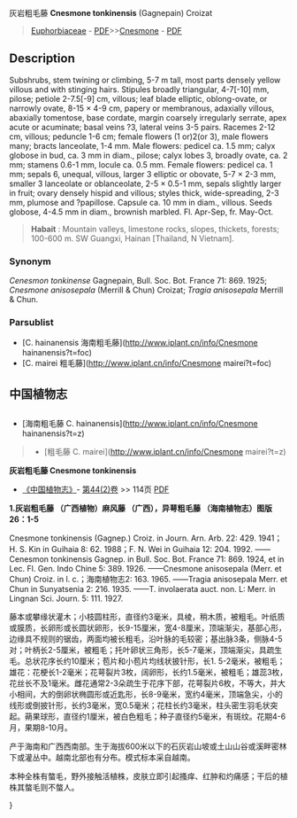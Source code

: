 灰岩粗毛藤  **Cnesmone tonkinensis** (Gagnepain) Croizat

> [Euphorbiaceae](http://www.iplant.cn/info/Euphorbiaceae?t=foc) - [PDF](http://www.iplant.cn/foc/pdf/Euphorbiaceae.pdf)>>[Cnesmone](http://www.iplant.cn/info/Cnesmone?t=foc) - [PDF](http://www.iplant.cn/foc/pdf/Cnesmone.pdf)

## Description

Subshrubs, stem twining or climbing, 5-7 m tall, most parts densely yellow villous and with stinging hairs. Stipules broadly triangular, 4-7[-10] mm, pilose; petiole 2-7.5[-9] cm, villous; leaf blade elliptic, oblong-ovate, or narrowly ovate, 8-15 × 4-9 cm, papery or membranous, adaxially villous, abaxially tomentose, base cordate, margin coarsely irregularly serrate, apex acute or acuminate; basal veins ?3, lateral veins 3-5 pairs. Racemes 2-12 cm, villous; peduncle 1-6 cm; female flowers (1 or)2(or 3), male flowers many; bracts lanceolate, 1-4 mm. Male flowers: pedicel ca. 1.5 mm; calyx globose in bud, ca. 3 mm in diam., pilose; calyx lobes 3, broadly ovate, ca. 2 mm; stamens 0.6-1 mm, locule ca. 0.5 mm. Female flowers: pedicel ca. 1 mm; sepals 6, unequal, villous, larger 3 elliptic or obovate, 5-7 × 2-3 mm, smaller 3 lanceolate or oblanceolate, 2-5 × 0.5-1 mm, sepals slightly larger in fruit; ovary densely hispid and villous; styles thick, wide-spreading, 2-3 mm, plumose and ?papillose. Capsule ca. 10 mm in diam., villous. Seeds globose, 4-4.5 mm in diam., brownish marbled. Fl. Apr-Sep, fr. May-Oct.

> **Habait** : 
> Mountain valleys, limestone rocks, slopes, thickets, forests; 100-600 m. SW Guangxi, Hainan [Thailand, N Vietnam].

### Synonym
*Cenesmon tonkinense* Gagnepain, Bull. Soc. Bot. France 71: 869. 1925; *Cnesmone anisosepala* (Merrill & Chun) Croizat; *Tragia anisosepala* Merrill & Chun.

### Parsublist

* [C.  hainanensis  海南粗毛藤](http://www.iplant.cn/info/Cnesmone hainanensis?t=foc)
* [C.  mairei  粗毛藤](http://www.iplant.cn/info/Cnesmone mairei?t=foc)

## 中国植物志

## 
* [海南粗毛藤  C.  hainanensis](http://www.iplant.cn/info/Cnesmone hainanensis?t=z)
> * [粗毛藤  C.  mairei](http://www.iplant.cn/info/Cnesmone mairei?t=z)

**灰岩粗毛藤 Cnesmone tonkinensis**

* [《中国植物志》](http://www.iplant.cn/frps)- [第44(2)卷](http://www.iplant.cn/frps/vol/44(2)) >> 114页 [PDF](http://www.iplant.cn/frps/pdf/44(2)/114.PDF)

**1.灰岩粗毛藤 （广西植物）麻风藤 （广西），异萼粗毛藤 （海南植物志）图版26：1-5**

Cnesmone tonkinensis (Gagnep.) Croiz. in Journ. Arn. Arb. 22: 429. 1941；H. S. Kin in Guihaia 8: 62. 1988；F. N. Wei in Guihaia 12: 204. 1992. ——Cenesmon tonkinensis Gagnep. in Bull. Soc. Bot. France 71: 869. 1924, et in Lec. Fl. Gen. Indo Chine 5: 389. 1926. ——Cnesmone anisosepala (Merr. et Chun) Croiz. in l. c.；海南植物志2: 163. 1965. ——Tragia anisosepala Merr. et Chun in Sunyatsenia 2: 216. 1935. ——T. involaerata auct. non. L: Merr. in Lingnan Sci. Journ. 5: 111. 1927.

藤本或攀缘状灌木；小枝圆柱形，直径约3毫米，具棱，稍木质，被粗毛。叶纸质或膜质，长卵形或长圆状卵形，长9-15厘米，宽4-8厘米，顶端渐尖，基部心形，边缘具不规则的锯齿，两面均被长粗毛，沿叶脉的毛较密；基出脉3条，侧脉4-5对；叶柄长2-5厘米，被粗毛；托叶卵状三角形，长5-7毫米，顶端渐尖，具疏生毛。总状花序长约10厘米；苞片和小苞片均线状披针形，长1. 5-2毫米，被粗毛；雄花：花梗长1-2毫米；花萼裂片3枚，阔卵形，长约1.5毫米，被粗毛；雄蕊3枚，花丝长不及1毫米。雌花通常2-3朵疏生于花序下部，花萼裂片6枚，不等大，并大小相间，大的倒卵状椭圆形或近匙形，长8-9毫米，宽约4毫米，顶端急尖，小的线形或倒披针形，长约3毫米，宽0.5毫米；花柱长约3毫米，柱头密生羽毛状突起。蒴果球形，直径约1厘米，被白色粗毛；种子直径约5毫米，有斑纹。花期4-6月，果期8-10月。

产于海南和广西西南部。生于海拔600米以下的石灰岩山坡或土山山谷或溪畔密林下或灌丛中。越南北部也有分布。模式标本采自越南。

本种全株有螫毛，野外接触活植株，皮肤立即引起搔痒、红肿和灼痛感；干后的植株其螫毛则不螫人。

}